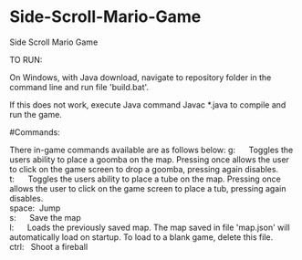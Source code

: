 # Side-Scroll-Mario-Game
Side Scroll Mario Game


TO RUN:


On Windows, with Java download, navigate to repository folder in the command line and run file 'build.bat'.


If this does not work, execute Java command Javac *.java to compile and run the game.


#Commands:


There in-game commands available are as follows below:
  g:&nbsp;&nbsp;&nbsp;&nbsp;&nbsp;&nbsp;Toggles the users ability to place a goomba on the map. Pressing once allows the user to click on the game screen to drop a goomba, pressing again disables. <br>
  t:&nbsp;&nbsp;&nbsp;&nbsp;&nbsp;&nbsp;Toggles the users ability to place a tube on the map. Pressing once allows the user to click on the game screen to place a tub, pressing again disables. <br>
  space:&nbsp;&nbsp;Jump <br>
  s:&nbsp;&nbsp;&nbsp;&nbsp;&nbsp;&nbsp;Save the map <br>
  l:&nbsp;&nbsp;&nbsp;&nbsp;&nbsp;&nbsp;Loads the previously saved map. The map saved in file 'map.json' will automatically load on startup. To load to a blank game, delete this file. <br>
  ctrl:&nbsp;&nbsp;&nbsp;Shoot a fireball <br>
